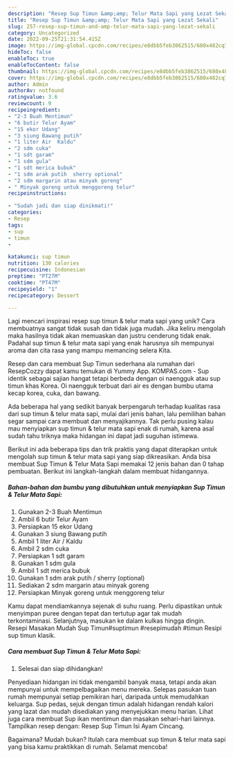 ```yaml
---
description: "Resep Sup Timun &amp;amp; Telur Mata Sapi yang Lezat Sekali"
title: "Resep Sup Timun &amp;amp; Telur Mata Sapi yang Lezat Sekali"
slug: 257-resep-sup-timun-and-amp-telur-mata-sapi-yang-lezat-sekali
category: Uncategorized
date: 2022-09-25T21:31:54.415Z
image: https://img-global.cpcdn.com/recipes/e8dbb5feb3862515/680x482cq70/sup-timun-telur-mata-sapi-foto-resep-utama.jpg
hideToc: false
enableToc: true
enableTocContent: false
thumbnail: https://img-global.cpcdn.com/recipes/e8dbb5feb3862515/680x482cq70/sup-timun-telur-mata-sapi-foto-resep-utama.jpg
cover: https://img-global.cpcdn.com/recipes/e8dbb5feb3862515/680x482cq70/sup-timun-telur-mata-sapi-foto-resep-utama.jpg
author: Admin
authorAv: notfound
ratingvalue: 3.6
reviewcount: 9
recipeingredient:
- "2-3 Buah Mentimun"
- "6 butir Telur Ayam"
- "15 ekor Udang"
- "3 siung Bawang putih"
- "1 liter Air  Kaldu"
- "2 sdm cuka"
- "1 sdt garam"
- "1 sdm gula"
- "1 sdt merica bubuk"
- "1 sdm arak putih  sherry optional"
- "2 sdm margarin atau minyak goreng"
- " Minyak goreng untuk menggoreng telur"
recipeinstructions:

- "Sudah jadi dan siap dinikmati!"
categories:
- Resep
tags:
- sup
- timun
- 

katakunci: sup timun  
nutrition: 130 calories
recipecuisine: Indonesian
preptime: "PT27M"
cooktime: "PT47M"
recipeyield: "1"
recipecategory: Dessert

---
```





Lagi mencari inspirasi resep sup timun &amp; telur mata sapi yang unik? Cara membuatnya sangat tidak susah dan tidak juga mudah. Jika keliru mengolah maka hasilnya tidak akan memuaskan dan justru cenderung tidak enak. Padahal sup timun &amp; telur mata sapi yang enak harusnya sih mempunyai aroma dan cita rasa yang mampu memancing selera Kita.





Resep dan cara membuat Sup Timun sederhana ala rumahan dari ResepCozzy dapat kamu temukan di Yummy App. KOMPAS.com - Sup identik sebagai sajian hangat tetapi berbeda dengan oi naengguk atau sup timun khas Korea. Oi naengguk terbuat dari air es dengan bumbu utama kecap korea, cuka, dan bawang.

Ada beberapa hal yang sedikit banyak berpengaruh terhadap kualitas rasa dari sup timun &amp; telur mata sapi, mulai dari jenis bahan, lalu pemilihan bahan segar sampai cara membuat dan menyajikannya. Tak perlu pusing kalau mau menyiapkan sup timun &amp; telur mata sapi enak di rumah, karena asal sudah tahu triknya maka hidangan ini dapat jadi suguhan istimewa.






Berikut ini ada beberapa tips dan trik praktis yang dapat diterapkan untuk mengolah sup timun &amp; telur mata sapi yang siap dikreasikan. Anda bisa membuat Sup Timun &amp; Telur Mata Sapi memakai 12 jenis bahan dan 0 tahap pembuatan. Berikut ini langkah-langkah dalam membuat hidangannya.

<!--inarticleads1-->

##### Bahan-bahan dan bumbu yang dibutuhkan untuk menyiapkan Sup Timun &amp; Telur Mata Sapi:

1. Gunakan 2-3 Buah Mentimun
1. Ambil 6 butir Telur Ayam
1. Persiapkan 15 ekor Udang
1. Gunakan 3 siung Bawang putih
1. Ambil 1 liter Air / Kaldu
1. Ambil 2 sdm cuka
1. Persiapkan 1 sdt garam
1. Gunakan 1 sdm gula
1. Ambil 1 sdt merica bubuk
1. Gunakan 1 sdm arak putih / sherry (optional)
1. Sediakan 2 sdm margarin atau minyak goreng
1. Persiapkan  Minyak goreng untuk menggoreng telur


Kamu dapat mendiamkannya sejenak di suhu ruang. Perlu dipastikan untuk menyimpan puree dengan tepat dan tertutup agar tak mudah terkontaminasi. Selanjutnya, masukan ke dalam kulkas hingga dingin. Resepi Masakan Mudah Sup Timun#suptimun #resepimudah #timun Resipi sup timun klasik. 

<!--inarticleads2-->

##### Cara membuat Sup Timun &amp; Telur Mata Sapi:


1. Selesai dan siap dihidangkan!

Penyediaan hidangan ini tidak mengambil banyak masa, tetapi anda akan mempunyai untuk mempelbagaikan menu mereka. Selepas pasukan tuan rumah mempunyai setiap pemikiran hari, daripada untuk memudahkan keluarga. Sup pedas, sejuk dengan timun adalah hidangan rendah kalori yang lazat dan mudah disediakan yang menyejukkan menu harian. Lihat juga cara membuat Sup ikan mentimun dan masakan sehari-hari lainnya. Tampilkan resep dengan: Resep Sup Timun Isi Ayam Cincang. 

Bagaimana? Mudah bukan? Itulah cara membuat sup timun &amp; telur mata sapi yang bisa kamu praktikkan di rumah. Selamat mencoba!

